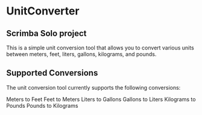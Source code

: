 # UnitConverter
## Scrimba Solo project
This is a simple unit conversion tool that allows you to convert various units between meters, feet, liters, gallons, kilograms, and pounds.

## Supported Conversions
The unit conversion tool currently supports the following conversions:

Meters to Feet
Feet to Meters
Liters to Gallons
Gallons to Liters
Kilograms to Pounds
Pounds to Kilograms
